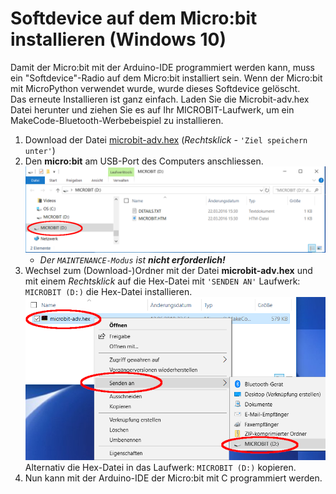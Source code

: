 # Softdevice auf dem Micro:bit installieren (Windows 10)

Damit der Micro:bit mit der Arduino-IDE programmiert werden kann, muss ein "Softdevice"-Radio auf dem Micro:bit installiert sein. Wenn der Micro:bit mit MicroPython verwendet wurde, wurde dieses Softdevice gelöscht.  
Das erneute Installieren ist ganz einfach. Laden Sie die Microbit-adv.hex Datei herunter und ziehen Sie es auf Ihr MICROBIT-Laufwerk, um ein MakeCode-Bluetooth-Werbebeispiel zu installieren.

1. Download der Datei [microbit-adv.hex](microbit-adv.hex) (*Rechtsklick -* `'Ziel speichern unter'`)
1. Den **micro:bit** am USB-Port des Computers anschliessen.  
    ![Laufwerk MICROBIT](bilder/laufwerk_microbit.png)
    - _Der `MAINTENANCE-Modus` ist **nicht erforderlich!**_
1.  Wechsel zum (Download-)Ordner mit der Datei **microbit-adv.hex** und  
mit einem _Rechtsklick_ auf die Hex-Datei mit `'SENDEN AN'` Laufwerk: `MICROBIT (D:)` die Hex-Datei installieren.  
![Senden an](bilder/senden_an.png)
Alternativ die Hex-Datei in das Laufwerk: `MICROBIT (D:)` kopieren.
1. Nun kann mit der Arduino-IDE der Micro:bit mit C programmiert werden.

